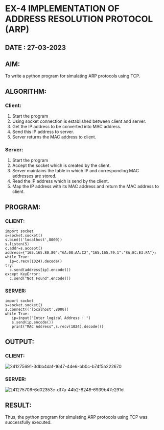 # EX-4 IMPLEMENTATION OF ADDRESS RESOLUTION PROTOCOL (ARP)

## DATE : 27-03-2023

## AIM:
To write a python program for simulating ARP protocols using TCP.

## ALGORITHM:
### Client:
1. Start the program
2. Using socket connection is established between client and server.
3. Get the IP address to be converted into MAC address.
4. Send this IP address to server.
5. Server returns the MAC address to client.


### Server:
1. Start the program
2. Accept the socket which is created by the client.
3. Server maintains the table in which IP and corresponding MAC addresses are
stored.
4. Read the IP address which is send by the client.
5. Map the IP address with its MAC address and return the MAC address to client.


## PROGRAM:
### CLIENT:
```
import socket
s=socket.socket()
s.bind(('localhost',8000))
s.listen(5)
c,addr=s.accept()
address={"165.165.80.80":"6A:08:AA:C2","165.165.79.1":"8A:BC:E3:FA"};
while True:
  ip=c.recv(1024).decode()
try:
  c.send(address[ip].encode())
except KeyError:
  c.send("Not Found".encode()) 
 ```
### SERVER:
```
import socket
s=socket.socket()
s.connect(('localhost',8000))
while True:
   ip=input("Enter logical Address : ")
   s.send(ip.encode())
   print("MAC Address",s.recv(1024).decode())
 ```
## OUTPUT:

### CLIENT:
![241275691-3dbb4daf-1647-44e6-bb0c-b74f5a222670](https://github.com/Mena-Rossini/EX-4/assets/102855266/aa69a78e-d718-4bfc-8e7e-5120fa77feb1)

### SERVER:
![241275706-6d02353c-df7a-44b2-8248-6939b47e291d](https://github.com/Mena-Rossini/EX-4/assets/102855266/71094095-6f6e-4ffe-9a51-6a7958c5dad9)


## RESULT:
Thus, the python program for simulating ARP protocols using TCP was successfully 
executed.
